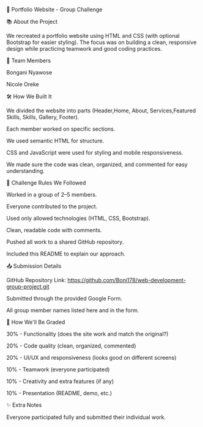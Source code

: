 📁 Portfolio Website - Group Challenge

📚 About the Project

We recreated a portfolio website using HTML and CSS (with optional Bootstrap for easier styling).
The focus was on building a clean, responsive design while practicing teamwork and good coding practices.

👥 Team Members

Bongani Nyawose

Nicole Oreke



🛠️ How We Built It


We divided the website into parts (Header,Home, About, Services,Featured Skills, Skills, Gallery, Footer).

Each member worked on specific sections.

We used semantic HTML for structure.

CSS and JavaScript were used for styling and mobile responsiveness.

We made sure the code was clean, organized, and commented for easy understanding.



📜 Challenge Rules We Followed


Worked in a group of 2–5 members.

Everyone contributed to the project.

Used only allowed technologies (HTML, CSS, Bootstrap).

Clean, readable code with comments.

Pushed all work to a shared GitHub repository.

Included this README to explain our approach.



📤 Submission Details


GitHub Repository Link: https://github.com/Boni178/web-development-group-project.git

Submitted through the provided Google Form.

All group member names listed here and in the form.



🧪 How We'll Be Graded


30% - Functionality (does the site work and match the original?)

20% - Code quality (clean, organized, commented)

20% - UI/UX and responsiveness (looks good on different screens)

10% - Teamwork (everyone participated)

10% - Creativity and extra features (if any)

10% - Presentation (README, demo, etc.)



✨ Extra Notes

Everyone participated fully and submitted their individual work.
